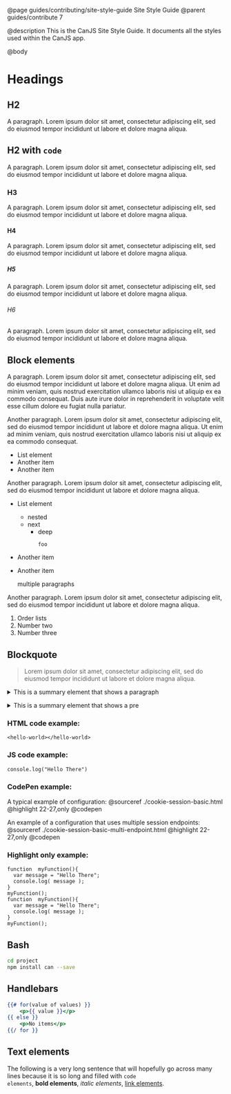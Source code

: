 @page guides/contributing/site-style-guide Site Style Guide
@parent guides/contribute 7

@description
This is the CanJS Site Style Guide. It documents all the styles used within the CanJS app. 

@body

# Headings

## H2
A paragraph. Lorem ipsum dolor sit amet, consectetur adipiscing elit, sed do eiusmod tempor incididunt ut labore et dolore magna aliqua.

## H2 with <code>code</code>
A paragraph. Lorem ipsum dolor sit amet, consectetur adipiscing elit, sed do eiusmod tempor incididunt ut labore et dolore magna aliqua.

### H3
A paragraph. Lorem ipsum dolor sit amet, consectetur adipiscing elit, sed do eiusmod tempor incididunt ut labore et dolore magna aliqua.

#### H4
A paragraph. Lorem ipsum dolor sit amet, consectetur adipiscing elit, sed do eiusmod tempor incididunt ut labore et dolore magna aliqua.

##### H5
A paragraph. Lorem ipsum dolor sit amet, consectetur adipiscing elit, sed do eiusmod tempor incididunt ut labore et dolore magna aliqua.

###### H6
A paragraph. Lorem ipsum dolor sit amet, consectetur adipiscing elit, sed do eiusmod tempor incididunt ut labore et dolore magna aliqua.

## Block elements
A paragraph. Lorem ipsum dolor sit amet, consectetur adipiscing elit, sed do eiusmod tempor incididunt ut labore et dolore magna aliqua. Ut enim ad minim veniam, quis nostrud exercitation ullamco laboris nisi ut aliquip ex ea commodo consequat. Duis aute irure dolor in reprehenderit in voluptate velit esse cillum dolore eu fugiat nulla pariatur.

Another paragraph. Lorem ipsum dolor sit amet, consectetur adipiscing elit, sed do eiusmod tempor incididunt ut labore et dolore magna aliqua. Ut enim ad minim veniam, quis nostrud exercitation ullamco laboris nisi ut aliquip ex ea commodo consequat.

- List element
- Another item
- Another item

Another paragraph. Lorem ipsum dolor sit amet, consectetur adipiscing elit, sed do eiusmod tempor incididunt ut labore et dolore magna aliqua.

<ul>
<li><p>List element</p>
<ul>
<li>nested</li>
<li>next
<ul>
<li>deep
<pre><code>foo
</code></pre></li>
</ul></li>
</ul></li>
<li><p>Another item</p></li>
<li><p>Another item</p>
<p>multiple paragraphs</p></li>
</ul>

Another paragraph. Lorem ipsum dolor sit amet, consectetur adipiscing elit, sed do eiusmod tempor incididunt ut labore et dolore magna aliqua.

1. Order lists
2. Number two
3. Number three

## Blockquote
> Lorem ipsum dolor sit amet, consectetur adipiscing elit, sed do eiusmod tempor incididunt ut labore et dolore magna aliqua.

<p><details>
<summary>This is a summary element that shows a paragraph</summary></p>
<p>Another paragraph. Lorem ipsum dolor sit amet, consectetur adipiscing elit, sed do eiusmod tempor incididunt ut labore et dolore magna aliqua.</p>
<p></details></p>

<p><details>
<summary>This is a summary element that shows a pre</summary></p>
<pre><code class="language-js">foo();
</code></pre>
<p></details></p>

### HTML code example:
<pre><code class="language-html">&lt;hello-world&gt;&lt;/hello-world&gt;
</code></pre>

### JS code example:
<pre><code class="language-js">console.log(&quot;Hello There&quot;)
</code></pre>

### CodePen example:
A typical example of configuration: @sourceref ./cookie-session-basic.html @highlight 22-27,only @codepen

An example of a configuration that uses multiple session endpoints: @sourceref ./cookie-session-basic-multi-endpoint.html @highlight 22-27,only @codepen

### Highlight only example:
<pre><code class="language-js">function  myFunction(){
  var message = &quot;Hello There&quot;;
  console.log( message );
}
myFunction();
function  myFunction(){
  var message = &quot;Hello There&quot;;
  console.log( message );
}
myFunction();
</code></pre>

## Bash
```bash
cd project
npm install can --save
```

## Handlebars
```handlebars
{{# for(value of values) }}
    <p>{{ value }}</p>
{{ else }}
    <p>No items</p>
{{/ for }}
```

## Text elements
The following is a very long sentence that will hopefully go across many lines because it
is so long and filled with <code>code elements</code>, <strong>bold elements</strong>, <em>italic elements</em>, <a href="#">link elements</a>.

